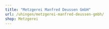 ```yaml
---
title: "Metzgerei Manfred Deussen GmbH"
url: /uhingen/metzgerei-manfred-deussen-gmbh/
shop: Metzgerei
---
```

